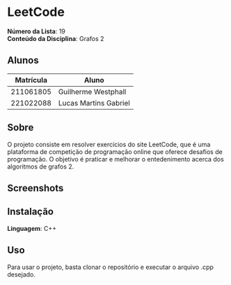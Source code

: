 # LeetCode


**Número da Lista**: 19<br>
**Conteúdo da Disciplina**: Grafos 2<br>

## Alunos
| Matrícula | Aluno                 |
| --------- | --------------------- |
| 211061805 | Guilherme Westphall   |
| 221022088 | Lucas Martins Gabriel |

## Sobre 
O projeto consiste em resolver exercícios do site LeetCode, que é uma plataforma de competição de programação online que oferece desafios de programação. O objetivo é praticar e melhorar o entedenimento acerca dos algoritmos de grafos 2.

## Screenshots


## Instalação 
**Linguagem**: C++<br>

## Uso 
Para usar o projeto, basta clonar o repositório e executar o arquivo .cpp desejado.





